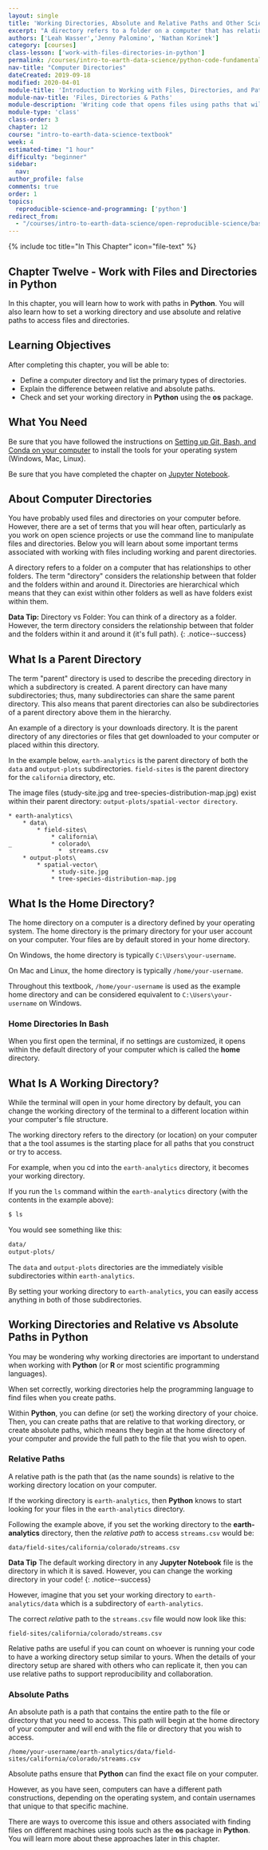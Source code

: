 ```yaml
---
layout: single
title: 'Working Directories, Absolute and Relative Paths and Other Science Project Management Terms Defined'
excerpt: "A directory refers to a folder on a computer that has relationships to other folders. Learn about directories, files, and paths, as they relate to creating reproducible science projects."
authors: ['Leah Wasser','Jenny Palomino', 'Nathan Korinek']
category: [courses]
class-lesson: ['work-with-files-directories-in-python']
permalink: /courses/intro-to-earth-data-science/python-code-fundamentals/work-with-files-directories-paths-in-python/
nav-title: "Computer Directories"
dateCreated: 2019-09-18
modified: 2020-04-01
module-title: 'Introduction to Working with Files, Directories, and Paths in Python'
module-nav-title: 'Files, Directories & Paths'
module-description: 'Writing code that opens files using paths that will work on many different machines will make your project more reproducible. Learn how to construct paths in your Python code that will work on any machine using the os package.'
module-type: 'class'
class-order: 3
chapter: 12
course: "intro-to-earth-data-science-textbook"
week: 4
estimated-time: "1 hour"
difficulty: "beginner"
sidebar:
  nav:
author_profile: false
comments: true
order: 1
topics:
  reproducible-science-and-programming: ['python']
redirect_from:
  - "/courses/intro-to-earth-data-science/open-reproducible-science/bash/directories/"  
---
```

{% include toc title="In This Chapter" icon="file-text" %}

<div class='notice--success' markdown="1">

## <i class="fa fa-ship" aria-hidden="true"></i> Chapter Twelve - Work with Files and Directories in Python

In this chapter, you will learn how to work with paths in **Python**. You will also learn how to set a working directory and use absolute and relative paths to access files and directories.


## <i class="fa fa-graduation-cap" aria-hidden="true"></i> Learning Objectives

After completing this chapter, you will be able to:

* Define a computer directory and list the primary types of directories.
* Explain the difference between relative and absolute paths.
* Check and set your working directory in **Python** using the **os** package.

## <i class="fa fa-check-square-o fa-2" aria-hidden="true"></i> What You Need

Be sure that you have followed the instructions on <a href="{{ site.url }}/workshops/setup-earth-analytics-python/">Setting up Git, Bash, and Conda on your computer</a> to install the tools for your operating system (Windows, Mac, Linux).

Be sure that you have completed the chapter on <a href="{{ site.url }}/courses/intro-to-earth-data-science/open-reproducible-science/jupyter-python/">Jupyter Notebook</a>.

</div>


## About Computer Directories

You have probably used files and directories on your computer before. However, 
there are a set of terms that you will hear often, particularly as you work on open
science projects or use the command line to manipulate files and directories.
Below you will learn about some important terms associated with working with
files including working and parent directories.

A directory refers to a folder on a computer that has relationships to other
folders. The term "directory" considers the relationship between that folder and
the folders within and around it. Directories are hierarchical which means that
they can exist within other folders as well as have folders exist within them.

<i class="fa fa-star"></i> **Data Tip:** Directory vs Folder: You can think
of a directory as a folder. However, the term directory considers the relationship
between that folder and the folders within it and around it (it's full path).
{: .notice--success}


## What Is a Parent Directory

The term "parent" directory is used to describe the preceding directory in which
a subdirectory is created. A parent directory can have many subdirectories; thus,
many subdirectories can share the same parent directory. This also means that
parent directories can also be subdirectories of a parent directory above them in the hierarchy.

An example of a directory is your downloads directory. It is the parent directory
of any directories or files that get downloaded to your computer or placed
within this directory.

In the example below, `earth-analytics` is the parent directory of both the `data`
and `output-plots` subdirectories. `field-sites` is the parent directory for the
`california` directory, etc. 

The image files (study-site.jpg and tree-species-distribution-map.jpg) exist within their parent directory: `output-plots/spatial-vector directory`.

```
* earth-analytics\
    * data\
        * field-sites\
            * california\
_           * colorado\
              *  streams.csv
    * output-plots\
        * spatial-vector\
            * study-site.jpg
            * tree-species-distribution-map.jpg
```

## What Is the Home Directory?

The home directory on a computer is a directory defined by your operating system. The home directory is the primary directory for your user account on your computer. Your files are by default stored in your home directory.

On Windows, the home directory is typically `C:\Users\your-username`.

On Mac and Linux, the home directory is typically `/home/your-username`.

Throughout this textbook, `/home/your-username` is used as the example home directory and can be considered equivalent to `C:\Users\your-username` on Windows.

 
<div class="notice--success" markdown="1">

### Home Directories In Bash

When you first open the terminal, if no settings are customized, it opens
within the default directory of your computer which is called the **home**
directory. 

</div>


## What Is A Working Directory?

While the terminal will open in your home directory by default, you can change the working directory of the terminal to a different location within your computer's file structure.

The working directory refers to the directory (or location) on your computer that a the tool assumes is the starting place for all paths that you construct or try to access.  

For example, when you cd into the `earth-analytics` directory, it becomes your working directory. 

If you run the `ls` command within the `earth-analytics` directory (with the contents in the example above):

```bash
$ ls
```

You would see something like this:

```bash
data/
output-plots/
```

The `data` and `output-plots` directories are the immediately visible subdirectories within `earth-analytics`. 

By setting your working directory to `earth-analytics`, you can easily access anything in both of those subdirectories.

## Working Directories and Relative vs Absolute Paths in Python

You may be wondering why working directories are important to understand when working with **Python** (or **R** or most scientific programming languages). 

When set correctly, working directories help the programming language to find files when you create paths. 

Within **Python**, you can define (or set) the working directory of your choice. Then, you can create paths that are relative to that working directory, or create absolute paths, which means they begin at the home directory of your computer and provide the full path to the file that you wish to open.


### Relative Paths

A relative path is the path that (as the name sounds) is relative to the working
directory location on your computer. 

If the working directory is `earth-analytics`, then **Python** knows to start looking for your files in the
`earth-analytics` directory. 

Following the example above, if you set the working directory to the **earth-analytics** directory,
then the *relative path* to access `streams.csv` would be:

`data/field-sites/california/colorado/streams.csv`

<i class="fa fa-star"></i>**Data Tip** The default working directory
in any **Jupyter Notebook** file is the directory in which it is saved. However, you can change the working directory in your code!
{: .notice--success}

However, imagine that you set your working directory to `earth-analytics/data` which is a subdirectory of `earth-analytics`.

The correct *relative* path to the `streams.csv` file would now look like this:

`field-sites/california/colorado/streams.csv`

Relative paths are useful if you can count on whoever is running your code to
have a working directory setup similar to yours. When the details of your directory setup are shared with others who can replicate it, then you can use relative paths to support reproducibility and collaboration. 

### Absolute Paths

An absolute path is a path that contains the entire path to the file or
directory that you need to access. This path will begin at the home directory
of your computer and will end with the file or directory that you wish to access.

`/home/your-username/earth-analytics/data/field-sites/california/colorado/streams.csv`

Absolute paths ensure that **Python** can find the exact file on your computer. 

However, as you have seen, computers can have a different path constructions, depending on the operating system, and contain usernames that unique to that specific machine.  

There are ways to overcome this issue and others associated with finding files
on different machines using tools such as the **os** package in **Python**. You will
learn more about these approaches later in this chapter.
